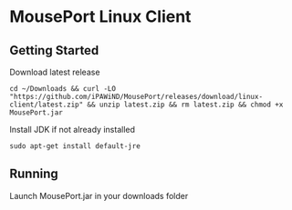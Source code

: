 # MousePort Linux Client

## Getting Started

Download latest release

```
cd ~/Downloads && curl -LO "https://github.com/iPAWiND/MousePort/releases/download/linux-client/latest.zip" && unzip latest.zip && rm latest.zip && chmod +x MousePort.jar
```

Install JDK if not already installed

```
sudo apt-get install default-jre
```

## Running

Launch MousePort.jar in your downloads folder

